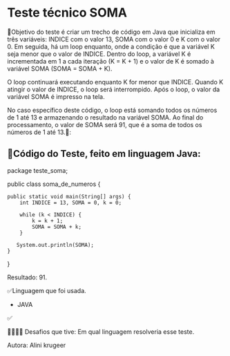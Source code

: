 # Teste técnico SOMA

🔑Objetivo do teste é criar um trecho de código em Java que inicializa em três variáveis: INDICE com o valor 13, SOMA com o valor 0 e K com o valor 0.
  Em seguida, há um loop enquanto, onde a condição é que a variável K seja menor que o valor de INDICE. Dentro do loop, 
  a variável K é incrementada em 1 a cada iteração (K = K + 1) e o valor de K é somado à variável SOMA (SOMA = SOMA + K).

  O loop continuará executando enquanto K for menor que INDICE. Quando K atingir o valor de INDICE, o loop será interrompido.
  Após o loop, o valor da variável SOMA é impresso na tela.

  No caso específico deste código, o loop está somando todos os números de 1 até 13 e armazenando o resultado na variável SOMA. 
  Ao final do processamento, o valor de SOMA será 91, que é a soma de todos os números de 1 até 13.🔑:
  

## 🚩Código do Teste, feito em linguagem Java:

package teste_soma;

public class soma_de_numeros {

	public static void main(String[] args) {
		int INDICE = 13, SOMA = 0, k = 0;
		
		while (k < INDICE) {
			k = k + 1;
			SOMA = SOMA + k;
		}
		
	   System.out.println(SOMA);		
	}

}

Resultado: 91.

✅Linguagem que foi usada.

- JAVA

✅

👊🏻🤘🏻 Desafios que tive:
Em qual linguagem resolveria esse teste.

Autora: Alini krugeer



